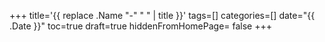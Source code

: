 +++
title='{{ replace .Name "-" " " | title }}'
tags=[]
categories=[]
date="{{ .Date }}"
toc=true
draft=true
hiddenFromHomePage= false
+++
